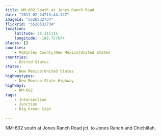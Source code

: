 ```yaml
---
title: NM-602 South at Jones Ranch Road
date: "2011-02-24T13:44:12Z"
imageid: "5520532734"
flickrid: "5520532734"
location:
    latitude: 35.311115
    longitude: -108.757674
places: []
counties:
    - McKinley County|New Mexico|United States
countries:
    - United States
states:
    - New Mexico|United States
highwaytypes:
    - New Mexico State Highway
highways:
    - NM-602
tags:
    - Intersection
    - Junction
    - Big Green Sign

---
```

NM-602 south at Jones Ranch Road jct. to Jones Ranch and Chichiltah.